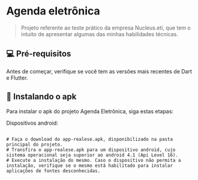 # Agenda eletrônica





> Projeto referente ao teste prático da empresa Nucleus.eti, que tem o intuito de apresentar algumas das minhas habilidades técnicas. 




## 💻 Pré-requisitos

Antes de começar, verifique se você tem as versões mais recentes de Dart e Flutter.


## 🚀 Instalando o apk 

Para instalar o apk do projeto Agenda Eletrônica, siga estas etapas:

Dispositivos android:
```

# Faça o download do app-realese.apk, disponibilizado na pasta principal do projeto.
# Transfira o app-realese.apk para um dispositivo android, cujo sistema operacional seja superior ao android 4.1 (Api Level 16).
# Execute a instalação do mesmo. Caso o dispositivo não permita a instalação, verifique se o mesmo está habilitado para instalar aplicações de fontes desconhecidas.

```


